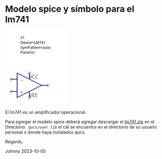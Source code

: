 # Modelo spice y símbolo para el lm741

![lm741](./lm741.png)


El lm741 es un amplificador operacional.

Para agregar el modelo spice deberá agregar descargar el [lm741.zip](./lm741.zip) en el Directorio `.qucs/user_lib`
el cál se encuentra en el directorio de su usuario personal o donde haya instalados qucs.

Regards,

Johnny
2023-10-05
